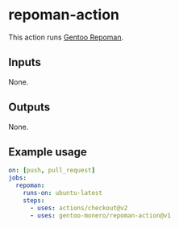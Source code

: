 # repoman-action

This action runs [Gentoo Repoman](https://wiki.gentoo.org/wiki/Repoman).

## Inputs

None.

## Outputs

None.

## Example usage

```yaml
on: [push, pull_request]
jobs:
  repoman:
    runs-on: ubuntu-latest
    steps:
      - uses: actions/checkout@v2
      - uses: gentoo-monero/repoman-action@v1
```